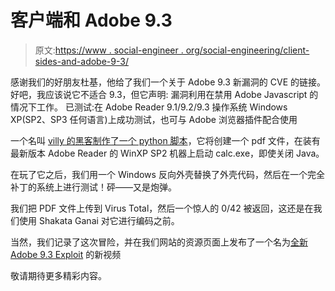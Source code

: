 # 客户端和 Adobe 9.3

> 原文:[https://www . social-engineer . org/social-engineering/client-sides-and-adobe-9-3/](https://www.social-engineer.org/social-engineering/client-sides-and-adobe-9-3/)

感谢我们的好朋友杜基，他给了我们一个关于 Adobe 9.3 新漏洞的 CVE 的链接。好吧，我应该说它不适合 9.3，但它声明:
漏洞利用在禁用 Adobe Javascript 的情况下工作。
已测试:在 Adobe Reader 9.1/9.2/9.3 操作系统 Windows XP(SP2、SP3 任何语言)上成功测试，也可与 Adobe 浏览器插件配合使用

一个名叫 [villy 的黑客制作了一个 python 脚本](https://bugix-security.blogspot.com/)，它将创建一个 pdf 文件，在装有最新版本 Adobe Reader 的 WinXP SP2 机器上启动 calc.exe，即使关闭 Java。

在玩了它之后，我们用一个 Windows 反向外壳替换了外壳代码，然后在一个完全补丁的系统上进行测试！砰——又是炮弹。

我们把 PDF 文件上传到 Virus Total，然后一个惊人的 0/42 被返回，这还是在我们使用 Shakata Ganai 对它进行编码之前。

当然，我们记录了这次冒险，并在我们网站的资源页面上发布了一个名为[全新 Adobe 9.3 Exploit](https://www.social-engineer.org/blog/resources/) 的新视频

敬请期待更多精彩内容。